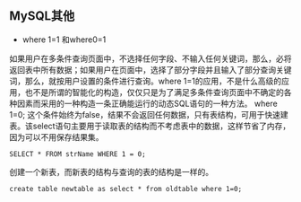 ## MySQL其他

- where 1=1 和where0=1

如果用户在多条件查询页面中，不选择任何字段、不输入任何关键词，那么，必将返回表中所有数据；如果用户在页面中，选择了部分字段并且输入了部分查询关键词，那么，就按用户设置的条件进行查询。where 1=1的应用，不是什么高级的应用，也不是所谓的智能化的构造，仅仅只是为了满足多条件查询页面中不确定的各种因素而采用的一种构造一条正确能运行的动态SQL语句的一种方法。
where 1=0; 这个条件始终为false，结果不会返回任何数据，只有表结构，可用于快速建表。该select语句主要用于读取表的结构而不考虑表中的数据，这样节省了内存，因为可以不用保存结果集。

```
SELECT * FROM strName WHERE 1 = 0; 

```

创建一个新表，而新表的结构与查询的表的结构是一样的。

```
create table newtable as select * from oldtable where 1=0;  

```

